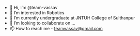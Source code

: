 - 👋 Hi, I’m @team-vassav
- 👀 I’m interested in Robotics
- 🌱 I’m currently undergraduate at JNTUH College of Sulthanpur
- 💞️ I’m looking to collaborate on ...
- 📫 How to reach me - teamvassav@gmail.com

<!---
team-vassav/team-vassav is a ✨ special ✨ repository because its `README.md` (this file) appears on your GitHub profile.
You can click the Preview link to take a look at your changes.
--->
